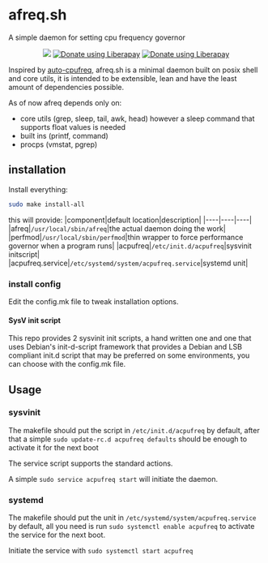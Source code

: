 # afreq.sh

A simple daemon for setting cpu frequency governor

<p align="center">
<a href="./LICENSE"><img src="https://img.shields.io/badge/license-GPL--2.0--or--later-green.svg"></a>
<a href="https://liberapay.com/eylles/donate"><img alt="Donate using Liberapay" src="https://img.shields.io/liberapay/receives/eylles.svg?logo=liberapay"></a>
<a href="https://liberapay.com/eylles/donate"><img alt="Donate using Liberapay" src="https://img.shields.io/liberapay/patrons/eylles.svg?logo=liberapay"></a>
</p>

Inspired by [auto-cpufreq](https://github.com/AdnanHodzic/auto-cpufreq),
afreq.sh is a minimal daemon built on posix shell and core utils, it is intended
to be extensible, lean and have the least amount of dependencies possible.

As of now afreq depends only on:

- core utils (grep, sleep, tail, awk, head) however a sleep command that supports float values is needed
- built ins (printf, command)
- procps (vmstat, pgrep)


## installation

  Install everything:
  ```sh
  sudo make install-all
  ```
  this will provide:
  |component|default location|description|
  |----|----|----|
  |afreq|`/usr/local/sbin/afreq`|the actual daemon doing the work|
  |perfmod|`/usr/local/sbin/perfmod`|thin wrapper to force performance governor when a program runs|
  |acpufreq|`/etc/init.d/acpufreq`|sysvinit initscript|
  |acpufreq.service|`/etc/systemd/system/acpufreq.service`|systemd unit|


### install config

  Edit the config.mk file to tweak installation options.

#### SysV init script

  This repo provides 2 sysvinit init scripts, a hand written one and one that uses
  Debian's init-d-script framework that provides a Debian and LSB compliant init.d
  script that may be preferred on some environments, you can choose with the
  config.mk file.

## Usage

### sysvinit

  The makefile should put the script in `/etc/init.d/acpufreq` by default, after that
  a simple ```sudo update-rc.d acpufreq defaults``` should be enough to activate
  it for the next boot

  The service script supports the standard actions.

  A simple `sudo service acpufreq start` will initiate the daemon.


### systemd

  The makefile should put the unit in `/etc/systemd/system/acpufreq.service` by
  default, all you need is run ```sudo systemctl enable acpufreq``` to activate the
  service for the next boot.

  Initiate the service with `sudo systemctl start acpufreq`


